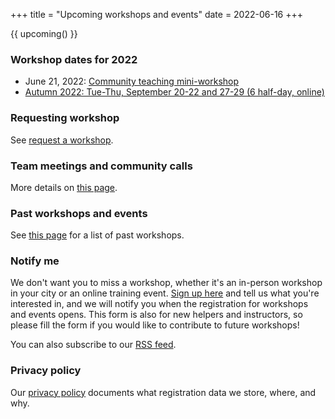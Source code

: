 +++
title = "Upcoming workshops and events"
date = 2022-06-16
+++

{{ upcoming() }}


### Workshop dates for 2022

<!-- If you edit this section, also update the date on top of this page. This
is important for RSS feed. -->

- June 21, 2022: [Community teaching mini-workshop](https://hackmd.io/@coderefinery/community-teaching-2022-summer)
- [Autumn 2022: Tue-Thu, September 20-22 and 27-29 (6 half-day, online)](https://coderefinery.github.io/2022-09-20-workshop/)


### Requesting workshop

See [request a workshop](/workshops/request/).


### Team meetings and community calls

More details on [this page](/organization/meetings/).


### Past workshops and events

See [this page](/workshops/past/) for a list of past workshops.


### Notify me

We don't want you to miss a workshop, whether it's an in-person
workshop in your city or an online training event. [Sign up
here](https://indico.neic.no/event/135/surveys/36) and tell us what
you're interested in, and we will notify you when the registration for
workshops and events opens. This form is also for new
helpers and instructors, so please fill the form if you would like to
contribute to future workshops!

You can also subscribe to our [RSS feed](/atom.xml).


### Privacy policy

Our [privacy policy](/privacy-policy/)
documents what registration data we store, where, and why.
